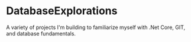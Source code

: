 # DatabaseExplorations
A variety of projects I'm building to familiarize myself with .Net Core, GIT, and database fundamentals.
